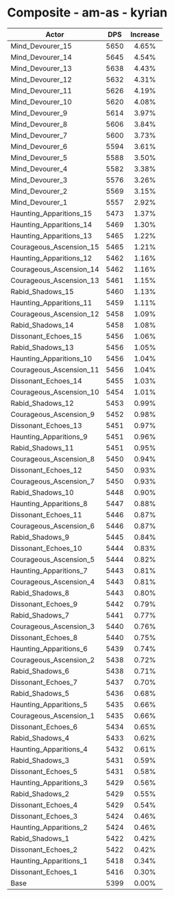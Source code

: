 # Composite - am-as - kyrian
| Actor | DPS | Increase |
|---|:---:|:---:|
|Mind_Devourer_15|5650|4.65%|
|Mind_Devourer_14|5645|4.54%|
|Mind_Devourer_13|5638|4.43%|
|Mind_Devourer_12|5632|4.31%|
|Mind_Devourer_11|5626|4.19%|
|Mind_Devourer_10|5620|4.08%|
|Mind_Devourer_9|5614|3.97%|
|Mind_Devourer_8|5606|3.84%|
|Mind_Devourer_7|5600|3.73%|
|Mind_Devourer_6|5594|3.61%|
|Mind_Devourer_5|5588|3.50%|
|Mind_Devourer_4|5582|3.38%|
|Mind_Devourer_3|5576|3.26%|
|Mind_Devourer_2|5569|3.15%|
|Mind_Devourer_1|5557|2.92%|
|Haunting_Apparitions_15|5473|1.37%|
|Haunting_Apparitions_14|5469|1.30%|
|Haunting_Apparitions_13|5465|1.22%|
|Courageous_Ascension_15|5465|1.21%|
|Haunting_Apparitions_12|5462|1.16%|
|Courageous_Ascension_14|5462|1.16%|
|Courageous_Ascension_13|5461|1.15%|
|Rabid_Shadows_15|5460|1.13%|
|Haunting_Apparitions_11|5459|1.11%|
|Courageous_Ascension_12|5458|1.09%|
|Rabid_Shadows_14|5458|1.08%|
|Dissonant_Echoes_15|5456|1.06%|
|Rabid_Shadows_13|5456|1.05%|
|Haunting_Apparitions_10|5456|1.04%|
|Courageous_Ascension_11|5456|1.04%|
|Dissonant_Echoes_14|5455|1.03%|
|Courageous_Ascension_10|5454|1.01%|
|Rabid_Shadows_12|5453|0.99%|
|Courageous_Ascension_9|5452|0.98%|
|Dissonant_Echoes_13|5451|0.97%|
|Haunting_Apparitions_9|5451|0.96%|
|Rabid_Shadows_11|5451|0.95%|
|Courageous_Ascension_8|5450|0.94%|
|Dissonant_Echoes_12|5450|0.93%|
|Courageous_Ascension_7|5450|0.93%|
|Rabid_Shadows_10|5448|0.90%|
|Haunting_Apparitions_8|5447|0.88%|
|Dissonant_Echoes_11|5446|0.87%|
|Courageous_Ascension_6|5446|0.87%|
|Rabid_Shadows_9|5445|0.84%|
|Dissonant_Echoes_10|5444|0.83%|
|Courageous_Ascension_5|5444|0.82%|
|Haunting_Apparitions_7|5443|0.81%|
|Courageous_Ascension_4|5443|0.81%|
|Rabid_Shadows_8|5443|0.80%|
|Dissonant_Echoes_9|5442|0.79%|
|Rabid_Shadows_7|5441|0.77%|
|Courageous_Ascension_3|5440|0.76%|
|Dissonant_Echoes_8|5440|0.75%|
|Haunting_Apparitions_6|5439|0.74%|
|Courageous_Ascension_2|5438|0.72%|
|Rabid_Shadows_6|5438|0.71%|
|Dissonant_Echoes_7|5437|0.70%|
|Rabid_Shadows_5|5436|0.68%|
|Haunting_Apparitions_5|5435|0.66%|
|Courageous_Ascension_1|5435|0.66%|
|Dissonant_Echoes_6|5434|0.65%|
|Rabid_Shadows_4|5433|0.62%|
|Haunting_Apparitions_4|5432|0.61%|
|Rabid_Shadows_3|5431|0.59%|
|Dissonant_Echoes_5|5431|0.58%|
|Haunting_Apparitions_3|5429|0.56%|
|Rabid_Shadows_2|5429|0.55%|
|Dissonant_Echoes_4|5429|0.54%|
|Dissonant_Echoes_3|5424|0.46%|
|Haunting_Apparitions_2|5424|0.46%|
|Rabid_Shadows_1|5422|0.42%|
|Dissonant_Echoes_2|5422|0.42%|
|Haunting_Apparitions_1|5418|0.34%|
|Dissonant_Echoes_1|5416|0.30%|
|Base|5399|0.00%|
